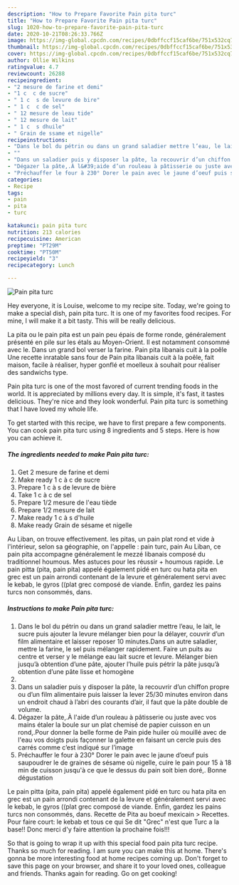 ```yaml
---
description: "How to Prepare Favorite Pain pita turc"
title: "How to Prepare Favorite Pain pita turc"
slug: 1020-how-to-prepare-favorite-pain-pita-turc
date: 2020-10-21T08:26:33.766Z
image: https://img-global.cpcdn.com/recipes/0dbffccf15caf6be/751x532cq70/pain-pita-turc-photo-principale-de-la-recette.jpg
thumbnail: https://img-global.cpcdn.com/recipes/0dbffccf15caf6be/751x532cq70/pain-pita-turc-photo-principale-de-la-recette.jpg
cover: https://img-global.cpcdn.com/recipes/0dbffccf15caf6be/751x532cq70/pain-pita-turc-photo-principale-de-la-recette.jpg
author: Ollie Wilkins
ratingvalue: 4.7
reviewcount: 26288
recipeingredient:
- "2 mesure de farine et demi"
- "1 c  c de sucre"
- " 1 c  s de levure de bire"
- " 1 c  c de sel"
- " 12 mesure de leau tide"
- " 12 mesure de lait"
- " 1 c  s dhuile"
- " Grain de ssame et nigelle"
recipeinstructions:
- "Dans le bol du pétrin ou dans un grand saladier mettre l’eau, le lait, le sucre puis ajouter la levure mélanger bien pour la délayer, couvrir d’un film alimentaire et laisser reposer 10 minutes.Dans un autre saladier, mettre la farine, le sel puis mélanger rapidement. Faire un puits au centre et verser y le mélange eau lait sucre et levure. Mélanger bien jusqu’à obtention d’une pâte, ajouter l’huile puis pétrir la pâte jusqu’à obtention d’une pâte lisse et homogène"
- ""
- "Dans un saladier puis y disposer la pâte, la recouvrir d’un chiffon propre ou d’un film alimentaire puis laisser la lever 25/30 minutes environ dans un endroit chaud à l’abri des courants d’air, il faut que la pâte double de volume."
- "Dégazer la pâte,.À l&#39;aide d’un rouleau à pâtisserie ou juste avec vos mains étaler la boule sur un plat chemisé de papier cuisson en un rond,.Pour donner la belle forme de Pain pide huiler où mouillé avec de l&#39;eau vos doigts puis façonner la galette en faisant un cercle puis des carrés comme c’est indiqué sur l’image"
- "Préchauffer le four à 230° Dorer le pain avec le jaune d’oeuf puis saupoudrer le de graines de sésame où nigelle, cuire le pain pour 15 à 18 min de cuisson jusqu&#39;à ce que le dessus du pain soit bien doré,. Bonne dégustation"
categories:
- Recipe
tags:
- pain
- pita
- turc

katakunci: pain pita turc 
nutrition: 213 calories
recipecuisine: American
preptime: "PT29M"
cooktime: "PT50M"
recipeyield: "3"
recipecategory: Lunch

---
```



![Pain pita turc](https://img-global.cpcdn.com/recipes/0dbffccf15caf6be/751x532cq70/pain-pita-turc-photo-principale-de-la-recette.jpg)

Hey everyone, it is Louise, welcome to my recipe site. Today, we're going to make a special dish, pain pita turc. It is one of my favorites food recipes. For mine, I will make it a bit tasty. This will be really delicious.

La pita ou le pain pita est un pain peu épais de forme ronde, généralement présenté en pile sur les étals au Moyen-Orient. Il est notamment consommé avec le. Dans un grand bol verser la farine. Pain pita libanais cuit à la poêle Une recette inratable sans four de Pain pita libanais cuit à la poêle, fait maison, facile à réaliser, hyper gonflé et moelleux à souhait pour réaliser des sandwichs type.

Pain pita turc is one of the most favored of current trending foods in the world. It is appreciated by millions every day. It is simple, it's fast, it tastes delicious. They're nice and they look wonderful. Pain pita turc is something that I have loved my whole life.


To get started with this recipe, we have to first prepare a few components. You can cook pain pita turc using 8 ingredients and 5 steps. Here is how you can achieve it.

<!--inarticleads1-->

##### The ingredients needed to make Pain pita turc:

1. Get 2 mesure de farine et demi
1. Make ready 1 c à c de sucre
1. Prepare  1 c à s de levure de bière
1. Take  1 c à c de sel
1. Prepare  1/2 mesure de l&#39;eau tiède
1. Prepare  1/2 mesure de lait
1. Make ready  1 c à s d&#39;huile
1. Make ready  Grain de sésame et nigelle


Au Liban, on trouve effectivement. les pitas, un pain plat rond et vide à l&#39;intérieur, selon sa géographie, on l&#39;appelle : pain turc, pain Au Liban, ce pain pita accompagne généralement le mezzé libanais composé du traditionnel houmous. Mes astuces pour les réussir + houmous rapide. Le pain pitta (pita, pain pita) appelé également pidé en turc ou hata pita en grec est un pain arrondi contenant de la levure et généralement servi avec le kebab, le gyros ((plat grec composé de viande. Enfin, gardez les pains turcs non consommés, dans. 

<!--inarticleads2-->

##### Instructions to make Pain pita turc:

1. Dans le bol du pétrin ou dans un grand saladier mettre l’eau, le lait, le sucre puis ajouter la levure mélanger bien pour la délayer, couvrir d’un film alimentaire et laisser reposer 10 minutes.Dans un autre saladier, mettre la farine, le sel puis mélanger rapidement. Faire un puits au centre et verser y le mélange eau lait sucre et levure. Mélanger bien jusqu’à obtention d’une pâte, ajouter l’huile puis pétrir la pâte jusqu’à obtention d’une pâte lisse et homogène
1. 
1. Dans un saladier puis y disposer la pâte, la recouvrir d’un chiffon propre ou d’un film alimentaire puis laisser la lever 25/30 minutes environ dans un endroit chaud à l’abri des courants d’air, il faut que la pâte double de volume.
1. Dégazer la pâte,.À l&#39;aide d’un rouleau à pâtisserie ou juste avec vos mains étaler la boule sur un plat chemisé de papier cuisson en un rond,.Pour donner la belle forme de Pain pide huiler où mouillé avec de l&#39;eau vos doigts puis façonner la galette en faisant un cercle puis des carrés comme c’est indiqué sur l’image
1. Préchauffer le four à 230° Dorer le pain avec le jaune d’oeuf puis saupoudrer le de graines de sésame où nigelle, cuire le pain pour 15 à 18 min de cuisson jusqu&#39;à ce que le dessus du pain soit bien doré,. Bonne dégustation


Le pain pitta (pita, pain pita) appelé également pidé en turc ou hata pita en grec est un pain arrondi contenant de la levure et généralement servi avec le kebab, le gyros ((plat grec composé de viande. Enfin, gardez les pains turcs non consommés, dans. Recette de Pita au boeuf mexicain &gt; Recettes. Pour faire court: le kebab et tous ce qui Se dit &#34;Grec&#34; n&#39;est que Turc a la base!! Donc merci d&#39;y faire attention la prochaine fois!!! 

So that is going to wrap it up with this special food pain pita turc recipe. Thanks so much for reading. I am sure you can make this at home. There's gonna be more interesting food at home recipes coming up. Don't forget to save this page on your browser, and share it to your loved ones, colleague and friends. Thanks again for reading. Go on get cooking!
